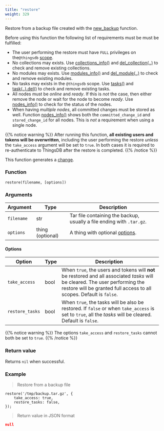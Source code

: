 ```yaml
---
title: "restore"
weight: 329
---
```


Restore from a backup file created with the [new_backup](#../../node-api/new_backup) function.

Before using this function the following list of requirements must be must be fulfilled:

 - The user performing the restore must have `FULL` privileges on the`@thingsdb` [scope](../../overview/scopes).
 - No collections may exists. Use [collections_info()](../collections_info) and [del_collection(..)](../del_collection) to check and remove existing collections.
 - No modules may exists. Use [modules_info()](../modules_info) and [del_module(..)](../del_module) to check and remove existing modules.
 - No tasks may exists in the `@thingsdb` scope. Use [tasks()](../../collection-api/tasks) and [task(..).del()](../../data-types/task/del) to check and remove existing tasks.
 - All nodes must be *online* and *ready*. If this is *not* the case, then either remove the node or wait for the node to become *ready*. Use [nodes_info()](../../node-api/nodes_info) to check for the status of the nodes.
 - When having *multiple nodes*, all committed changes must be stored as well. Function [nodes_info()](../../node-api/nodes_info) shows both the `committed_change_id` and `stored_change_id` for all nodes. This is *not* a requirement when using a single node.

{{% notice warning %}}
After running this function, **all existing users and tokens will be overwritten**, including the user performing the restore *unless* the `take_access` argument will be set to `true`. In both cases it is required to re-authenticate to ThingsDB after the restore is completed.
{{% /notice %}}

This function generates a [change](../../overview/changes).

### Function

`restore(filename, [options])`

### Arguments

Argument | Type | Description
-------- | ---- | -----------
`filename` | str | Tar file containing the backup, usually a file ending with `.tar.gz`.
`options` | thing (optional) | A thing with optional [options](#options).


#### Options

Option | Type | Description
-------- | ---- | -----------
`take_access` | bool | When `true`, the users and tokens will **not** be restored and all associated *tasks* will be cleared. The user performing the restore will be granted full access to all scopes. Default is `false`.
`restore_tasks` | bool | When `true`, the tasks will be also be restored. If `false` or when `take_access` is set to `true`, all the *tasks* will be cleared. Default is `false`.

{{% notice warning %}}
The options `take_access` and `restore_tasks` cannot both be set to `true`.
{{% /notice %}}

### Return value

Returns `nil` when successful.

### Example

> Restore from a backup file

```thingsdb,syntax_only,@t
restore('/tmp/backup.tar.gz', {
    take_access: true,
    restore_tasks: false,
});
```

> Return value in JSON format

```json
null
```
